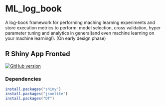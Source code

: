 # ML_log_book
A log-book framework for performing maching learning experiments and store execution metrics to perform: model selection, cross validation, hyper parameter tuning and analytics in general(and even machine learning on your machine learning!).
(On early design phase)

## R Shiny App Fronted

[![GitHub version](https://badge.fury.io/gh/boennemann%2Fbadges.svg)](http://badge.fury.io/gh/boennemann%2Fbadges)

### Dependencies 
```R
install.packages("shiny")
install.packages("jsonlite")
install.packages("DT")
```

